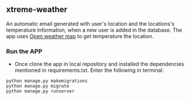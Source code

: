 ## xtreme-weather

An automatic email generated with user's location and the locations's temperature information, when a new user is added in the database.
The app uses [Open weather map](https://openweathermap.org/api) to get temperature the location.

### Run the APP
- Once clone the app in local repository and installed the dependencies mentioned in requirements.txt. Enter the following in terminal:
```
python manage.py makemigrations
python manage.py migrate
python manage.py runserver
```
